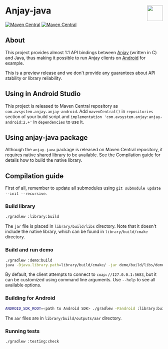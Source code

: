 # Anjay-java [<img align="right" height="50px" src="https://avsystem.github.io/Anjay-doc/_images/avsystem_logo.png">](http://www.avsystem.com/)

[![Maven Central](https://img.shields.io/maven-central/v/com.avsystem.anjay/anjay-android?label=maven%20central%3A%20anjay-android)](https://search.maven.org/artifact/com.avsystem.anjay/anjay-android)
[![Maven Central](https://img.shields.io/maven-central/v/com.avsystem.anjay/anjay-java?label=maven%20central%3A%20anjay-java)](https://search.maven.org/artifact/com.avsystem.anjay/anjay-java)

## About

This project provides almost 1:1 API bindings between [Anjay](https://github.com/AVSystem/Anjay)
(written in C) and Java, thus making it possible to run Anjay clients on
[Android](https://www.android.com/) for example.

This is a preview release and we don't provide any guarantees about API stability
or library reliability.

## Using in Android Studio

This project is released to Maven Central repository as
`com.avsystem.anjay.anjay-android`. Add `mavenCentral()` in `repositories`
section of your build script and `implementation 'com.avsystem.anjay:anjay-android:2.+'` in `dependencies` to use it.

## Using anjay-java package

Although the `anjay-java` package is released on Maven Central repository, it
requires native shared library to be available. See the Compilation guide for
details how to build the native library.

## Compilation guide

First of all, remember to update all submodules using
`git submodule update --init --recursive`.

### Build library

```sh
./gradlew :library:build
```

The `jar` file is placed in `library/build/libs` directory. Note that it doesn't
include the native library, which can be found in `library/build/cmake`
directory.

### Build and run demo

```sh
./gradlew :demo:build
java -Djava.library.path=library/build/cmake/ -jar demo/build/libs/demo.jar
```

By default, the client attempts to connect to `coap://127.0.0.1:5683`, but it
can be customized using command line arguments. Use `--help` to see all
available options.

### Building for Android

```sh
ANDROID_SDK_ROOT=<path to Android SDK> ./gradlew -Pandroid :library:build
```

The `aar` files are in `library/build/outputs/aar` directory.

### Running tests

```sh
./gradlew :testing:check
```
